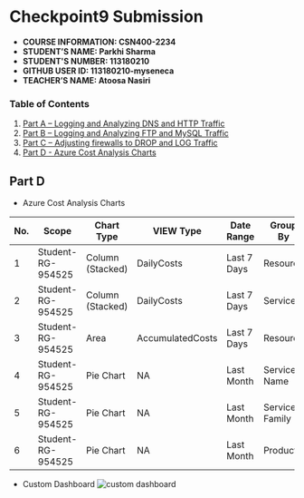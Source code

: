 # Checkpoint9 Submission

- **COURSE INFORMATION: CSN400-2234**
- **STUDENT’S NAME: Parkhi Sharma**
- **STUDENT'S NUMBER: 113180210**
- **GITHUB USER ID: 113180210-myseneca**
- **TEACHER’S NAME: Atoosa Nasiri**

### Table of Contents

1. [Part A – Logging and Analyzing DNS and HTTP Traffic](#part-a)
2. [Part B – Logging and Analyzing FTP and MySQL Traffic](#part-b)
3. [Part C – Adjusting firewalls to DROP and LOG Traffic](#part-c)
4. [Part D - Azure Cost Analysis Charts](#part-d)

## Part D
- Azure Cost Analysis Charts

| No. | Scope | Chart Type | VIEW Type |  Date Range | Group By | Granularity| Example |
|-|-|-|-|-|-|-|-|
|1|Student-RG-954525| Column (Stacked) | DailyCosts | Last 7 Days | Resource | Daily | ![daily-cost-barchart](https://github.com/113180210-myseneca/CSN400-Capstone/assets/133024891/70532038-fcc2-408f-8e21-1b2db780eac7)
|2|Student-RG-954525| Column (Stacked) | DailyCosts | Last 7 Days | Service | Daily | ![daily-cost-service-barchart](https://github.com/113180210-myseneca/CSN400-Capstone/assets/133024891/b8383ae7-800a-4d9d-8d2a-c40ec60f7ec9)
|3|Student-RG-954525| Area| AccumulatedCosts | Last 7 Days | Resource | Accumulated | ![accumulated-resource-barchart](https://github.com/113180210-myseneca/CSN400-Capstone/assets/133024891/119c4bf9-4bd1-46e0-b736-9b9f0b13a483)
|4|Student-RG-954525| Pie Chart | NA | Last Month | Service Name | NA | ![service-name-piechart](https://github.com/113180210-myseneca/CSN400-Capstone/assets/133024891/ecd3b3cc-bfc9-484c-b6c7-f4339c3e7409)
|5|Student-RG-954525| Pie Chart | NA | Last Month | Service Family | NA | ![service-family-piechart](https://github.com/113180210-myseneca/CSN400-Capstone/assets/133024891/70a07d0b-77c8-42c0-98b7-f07d21610513)
|6|Student-RG-954525| Pie Chart | NA | Last Month | Product | NA | ![product-piechart](https://github.com/113180210-myseneca/CSN400-Capstone/assets/133024891/d2f738dc-d029-45ff-8033-7cc299429da2)

- Custom Dashboard
![custom dashboard](https://github.com/113180210-myseneca/CSN400-Capstone/assets/133024891/03470172-37dd-4b16-8a43-8d2db2bf9f30)
